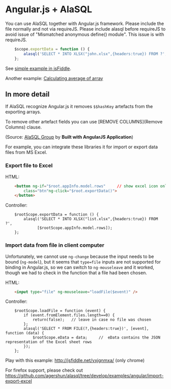 # Angular.js + AlaSQL


You can use AlaSQL together with Angular.js framework. Please include the file normally and not via requireJS. Please include alasql before requireJS to avoid issue of "Mismatched anonymous define() module". This issue is with requireJS.

```js
    $scope.exportData = function () {
        alasql('SELECT * INTO XLSX("john.xlsx",{headers:true}) FROM ?',[$scope.items]);
    };
```
See [simple example in jsFiddle](http://jsfiddle.net/agershun/00nfeq12/).

Another example: [Calculating average of array](http://jsfiddle.net/agershun/she06Lq3/2/)


## In more detail

If AlaSQL recognize Angular.js it removes ```$$hashKey``` artefacts from the exporting arrays.

To remove other artefact fields you can use [REMOVE COLUMNS](Remove Columns) clause.

(Source: [AlaSQL Group](https://groups.google.com/forum/?utm_medium=email&utm_source=footer#!msg/alasql/w9uavEdVHAU/k4KXf2Pv3WoJ) by **Built with AngularJS Application**)

For example, you can integrate these libraries it for import or export data files from MS Excel.

### Export file to Excel 
HTML:
```html
    <button ng-if="$root.appInfo.model.rows"     // show excel icon only if there are rows in the grid 
        class="btn"ng-click="$root.exportData()">
    </button> 
```
Controller:
```
    $rootScope.exportData = function () {
        alasql('SELECT * INTO XLSX("list.xlsx",{headers:true}) FROM ?', 
              [$rootScope.appInfo.model.rows]);   
    };
```

### Import data from file in client computer

Unfortunately, we cannot use ```ng-change``` because the input needs to be bound (```ng-model```), but it seems that ```type=file``` inputs are not supported for binding in Angular.js, so we can switch to ```ng-mouseleave``` and it worked, though we had to check in the function that a file had been chosen.

HTML:
```html
    <input type="file" ng-mouseleave="loadFile($event)" />
```
Controller:
```
    $rootScope.loadFile = function (event) {
        if (event.fromElement.files.length==0) {
            return(false);   // leave in case no file was chosen
        };
        alasql('SELECT * FROM FILE(?,{headers:true})', [event], function (data) {
            $rootScope.eData = data;     //  eData contains the JSON representation of the Excel sheet rows
        }); 
    };
```

Play with this example: http://jsfiddle.net/vxjgnmxa/ (only chrome)

For firefox support, please check out https://github.com/agershun/alasql/tree/develop/examples/angular/import-export-excel